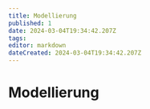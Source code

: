 ```yaml
---
title: Modellierung
published: 1
date: 2024-03-04T19:34:42.207Z
tags: 
editor: markdown
dateCreated: 2024-03-04T19:34:42.207Z
---
```


# Modellierung

